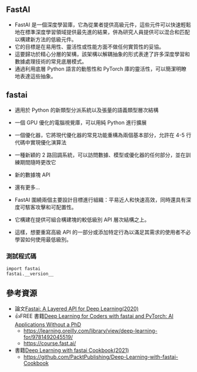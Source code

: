 ## FastAI 
- FastAI 是一個深度學習庫，它為從業者提供高級元件，這些元件可以快速輕鬆地在標準深度學習領域提供最先進的結果，併為研究人員提供可以混合和匹配以構建新方法的低級元件。
- 它的目標是在易用性、靈活性或性能方面不做任何實質性的妥協。
- 這要歸功於精心分層的架構，該架構以解耦抽象的形式表達了許多深度學習和數據處理技術的常見底層模式。
- 通過利用底層 Python 語言的動態性和 PyTorch 庫的靈活性，可以簡潔明瞭地表達這些抽象。

## fastai 
- 適用於 Python 的新類型分派系統以及張量的語義類型層次結構
- 一個 GPU 優化的電腦視覺庫，可以用純 Python 進行擴展
- 一個優化器，它將現代優化器的常見功能重構為兩個基本部分，允許在 4-5 行代碼中實現優化演算法
- 一種新穎的 2 路回調系統，可以訪問數據、模型或優化器的任何部分，並在訓練期間隨時更改它
- 新的數據塊 API
- 還有更多...

- FastAI 圍繞兩個主要設計目標進行組織：平易近人和快速高效，同時還具有深度可駭客攻擊和可配置性。
- 它構建在提供可組合構建塊的較低級別 API 層次結構之上。
- 這樣，想要重寫高級 API 的一部分或添加特定行為以滿足其需求的使用者不必學習如何使用最低級別。

### 測試程式碼
```
import fastai
fastai.__version__
```
## 參考資源
- 論文[Fastai: A Layered API for Deep Learning(2020)](https://www.mdpi.com/2078-2489/11/2/108)
- 👍FREE 書籍[Deep Learning for Coders with fastai and PyTorch: AI Applications Without a PhD](https://course.fast.ai/Resources/book.html)
  - https://learning.oreilly.com/library/view/deep-learning-for/9781492045519/
  - https://course.fast.ai/
- 書籍[Deep Learning with fastai Cookbook(2021)](https://learning.oreilly.com/library/view/deep-learning-with/9781800208100/)
  - https://github.com/PacktPublishing/Deep-Learning-with-fastai-Cookbook

